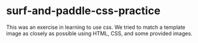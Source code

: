 # surf-and-paddle-css-practice

This was an exercise in learning to use css.  We tried to match a template image as closely as possible using HTML, CSS,
and some provided images.
